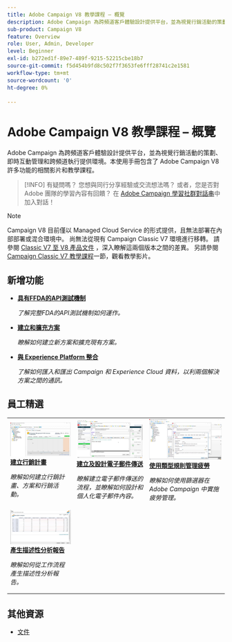 ```yaml
---
title: Adobe Campaign V8 教學課程 – 概覽
description: Adobe Campaign 為跨頻道客戶體驗設計提供平台，並為視覺行銷活動的策劃、即時互動管理和跨頻道執行提供環境。本使用手冊包含了 Adobe Campaign Standard 許多功能的相關影片和教學課程。
sub-product: Campaign V8
feature: Overview
role: User, Admin, Developer
level: Beginner
exl-id: b272ed1f-89e7-489f-9215-52215cbe18b7
source-git-commit: f5d454b9fd8c502f7f3653fe6fff28741c2e1581
workflow-type: tm+mt
source-wordcount: '0'
ht-degree: 0%

---
```


# Adobe Campaign V8 教學課程 – 概覽

Adobe Campaign 為跨頻道客戶體驗設計提供平台，並為視覺行銷活動的策劃、即時互動管理和跨頻道執行提供環境。本使用手冊包含了 Adobe Campaign V8 許多功能的相關影片和教學課程。

>[!INFO]
> 有疑問嗎？ 您想與同行分享經驗或交流想法嗎？ 或者，您是否對 Adobe 團隊的學習內容有回饋？ 在 [Adobe Campaign 學習社群對話串](https://experienceleaguecommunities.adobe.com/t5/adobe-campaign-classic/join-the-discussion-around-adobe-campaign-learning/td-p/419096)中加入對話！

>[!NOTE]
> Campaign V8 目前僅以 Managed Cloud Service 的形式提供，且無法部署在內部部署或混合環境中。 尚無法從現有 Campaign Classic V7 環境進行移轉。
>請參閱 [Classic V7 至 V8 產品文件](https://experienceleague.adobe.com/docs/campaign/campaign-v8/start/capability-matrix.html?lang=zh-Hant) ，深入瞭解這兩個版本之間的差異。 另請參閱 [Campaign Classic V7 教學課程](https://experienceleague.adobe.com/docs/campaign-classic-learn/tutorials/overview.html?lang=zh-Hant)一節，觀看教學影片。

## 新增功能

* **[具有FFDA的API測試機制](/help/data-management/api-staging-mechanism.md)**

   *了解完整FDA的API測試機制如何運作。*

* **[建立和擴充方案](/help/data-management/create-and-extend-a-schema.md)**

   *瞭解如何建立新方案和擴充現有方案。*

* **[與 Experience Platform 整合](https://experienceleague.adobe.com/docs/campaign-learn/integrate-with-experience-platform/overview.html?lang=zh-Hant)**

   *了解如何匯入和匯出 Campaign 和 Experience Cloud 資料，以利兩個解決方案之間的通訊。*


## 員工精選

<table>
<tr>
  <td>
    <a href="/help/get-started/create-a-marketing-plan-programs-and-campaigns.md">
      <img alt="建立行銷計畫、方案和行銷活動 (影片)" src="./assets/333810.jpg"/>
    </a>
    <div>
      <a href="/help/get-started/create-a-marketing-plan-programs-and-campaigns.md">
    <strong>建立行銷計畫</strong>
    </a>
    </div>
    <p>
    <em>瞭解如何建立行銷計畫、方案和行銷活動。</em>
    <p>
  </td>
   <td>
    <a href="./content-creation/create-and-design-email-deliveries.md">
      <img alt="建立和設計電子郵件傳送 (影片)" src="./assets/333476.jpg" />
    </a>
    <div>
      <a href="./content-creation/create-and-design-email-deliveries.md">
    <strong>建立及設計電子郵件傳送</strong>
    </a>
    </div> 
    <p>
    <em>瞭解建立電子郵件傳送的流程，並瞭解如何設計和個人化電子郵件內容。</em>
    <p>
  </td>
  <td>
    <a href="./send-messages/fatigue-management/typology-rules-for-fatigue-management.md">
      <img alt="使用類型規則管理疲勞 (影片)" src="./assets/333787.jpg" />
    </a>
    <div>
      <a href="./send-messages/fatigue-management/typology-rules-for-fatigue-management.md">
    <strong>使用類型規則管理疲勞</strong>
    </a>
    </div>
    <p>
    <em>瞭解如何使用篩選器在 Adobe Campaign 中實施疲勞管理。</em>
    <p>
  </td>
</tr>
<tr>
</td>
  <td>
    <a href="./reporting/generate-a-descriptive-analysis-report.md">
      <img alt="產生描述性分析報告" src="./assets/333994.jpg" />
    </a>
    <div>
      <a href="./reporting/generate-a-descriptive-analysis-report.md">
    <strong>產生描述性分析報告</strong>
    </a>
    </div>
    <p>
    <em>瞭解如何從工作流程產生描述性分析報告。</em>
    <p>
  </td>

</table>

## 其他資源

* [文件](https://experienceleague.adobe.com/docs/campaign-v8.html?lang=zh-Hant)

